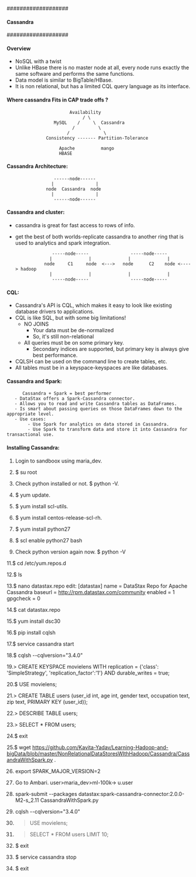 ###################
#### Cassandra ####
###################

#### Overview

- NoSQL with a twist
- Unlike HBase there is no master node at all, every node runs exactly the same software and performs the same functions.
- Data model is similar to BigTable/HBase.
- It is non relational, but has a limited CQL query language as its interface.

#### Where cassandra Fits in CAP trade offs ?

                            Availability
                                 / \
                      MySQL    /     \  Cassandra
                             /         \
                           /             \
                   Consistency ------- Partition-Tolerance
                      
                        Apache          mango
                        HBASE
                        
#### Cassandra Architecture:
      
                      ------node------
                     |                |
                   node  Cassandra  node
                     |                |
                      ------node------
                      
#### Cassandra and cluster:
  - cassandra is great for fast access to rows of info.
  - get the best of both worlds-replicate cassandra to another ring that is used to analytics and spark integration.
  
                      -----node-----                -----node-----
                     |              |              |              |
                   node     C1     node  <--->   node      C2    node <----> hadoop
                     |              |              |              |
                      -----node-----                -----node-----

#### CQL: 
  - Cassandra's API is CQL, which makes it easy to look like existing database drivers  to applications.
  - CQL is like SQL, but with some big limitations!
      - NO JOINS
        - Your data must be de-normalized
        - So, it's still non-relational
      - All queries must be on some primary key.
        - Secondary indices are supported, but primary key is always give best performance.
   - CQLSH can be used on the command line to create tables, etc.
   - All tables must be in a keyspace-keyspaces are like databases.
   
 #### Cassandra and Spark:
          Cassandra + Spark = best performer
       - DataStax offers a Spark-Cassandra connector.
       - Allows you to read and write Cassandra tables as DataFrames.
       - Is smart about passing queries on those DataFrames down to the appropriate level.
       - Use cases:
            - Use Spark for analytics on data stored in Cassandra.
            - Use Spark to transform data and store it into Cassandra for transactional use.
            
 #### Installing Cassandra:
 
 1. Login to sandboox using maria_dev.
 
 2. $ su root 
 
 3. Check python installed or not. $ python -V.
 
 4. $ yum update.
 
 5. $ yum install scl-utils.
 
 7. $ yum install centos-release-scl-rh.
 
 8. $ yum install python27
 
 9. $ scl enable python27 bash
 
 10. Check python version again now. $ python -V
 
 11.$ cd /etc/yum.repos.d
 
 12.$ ls
 
 13.$ nano datastax.repo
      edit: 
            [datastax]
            name = DataStax Repo for Apache Cassandra
            baseurl = http://rpm.datastax.com/community
            enabled = 1
            gpgcheck = 0
            
 14.$ cat datastax.repo
 
 15.$ yum install dsc30
 
 16.$ pip install cqlsh
 
 17.$ service cassandra start
 
 18.$ cqlsh --cqlversion="3.4.0"
 
 19.> CREATE KEYSPACE movielens WITH replication = {'class': 'SimpleStrategy', 'replication_factor':'1'} 
      AND durable_writes = true;
      
 20.$ USE movielens;
 
 21.> CREATE TABLE users (user_id int, age int, gender text, occupation text, zip text, PRIMARY KEY (user_id));
 
 22.> DESCRIBE TABLE users;
 
 23.> SELECT * FROM users;
 
 24.$ exit
 
 25.$ wget https://github.com/Kavita-Yadav/Learning-Hadoop-and-bigData/blob/master/NonRelationalDataStoresWIthHadoop/Cassandra/CassandraWithSpark.py .
 
 26. export SPARK_MAJOR_VERSION=2
 
 27. Go to Ambari. user>maria_dev>ml-100k-> u.user
 
 28. spark-submit --packages datastax:spark-cassandra-connector:2.0.0-M2-s_2.11 CassandraWithSpark.py
 
 29. cqlsh --cqlversion="3.4.0"
 
 30. > USE movielens;
 
 31. > SELECT * FROM users LIMIT 10;
 
 32. $ exit
 
 33. $ service cassandra stop
 
 34. $ exit



